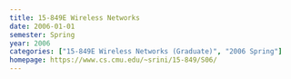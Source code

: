 ```yaml
---
title: 15-849E Wireless Networks
date: 2006-01-01
semester: Spring
year: 2006
categories: ["15-849E Wireless Networks (Graduate)", "2006 Spring"]
homepage: https://www.cs.cmu.edu/~srini/15-849/S06/
---
```


